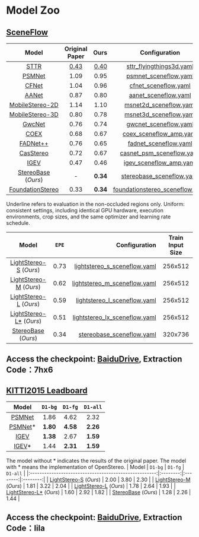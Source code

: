 # Model Zoo

## [SceneFlow](https://lmb.informatik.uni-freiburg.de/resources/datasets/SceneFlowDatasets.en.html)

|                         Model                          |         Original Paper |    Ours|     Configuration |  Train Input Size  | Uniform        |
|:------------------------------------:|:---------------------:|------------------------:|:------------:|------------------------:|:------------:|
|        [STTR](https://arxiv.org/abs/2011.02910)        | <ins>0.43</ins> | <ins>0.40</ins>|                 [sttr_flyingthings3d.yaml](../cfgs/sttr/sttr_flyingthings3d.yaml) |   batchrandom   |- |
|       [PSMNet](https://arxiv.org/abs/1803.08669)       |      1.09 |      0.95      |                     [psmnet_sceneflow.yaml](../cfgs/psmnet/psmnet_sceneflow.yaml) |   256x512    |0.93  |
|       [CFNet](https://arxiv.org/abs/2104.04314)        |      1.04    |0.96   |                  [cfnet_sceneflow.yaml](../cfgs/cfnet/cfnet_sceneflow_part2.yaml) |   256x512    |0.89 | 
|       [AANet](https://arxiv.org/abs/2004.09548)        |      0.87 |0.80     |                        [aanet_sceneflow.yaml](../cfgs/aanet/aanet_sceneflow.yaml) |   288x576    |0.84  |
|  [MobileStereo-2D](https://arxiv.org/abs/2108.09770)   |  1.14|    1.10       |                    [msnet2d_sceneflow.yaml](../cfgs/msnet/msnet2d_sceneflow.yaml) |   256x512   |0.99 | 
|  [MobileStereo-3D](https://arxiv.org/abs/2108.09770)   |    0.80 | 0.78       |                  [msnet3d_sceneflow.yaml](../cfgs/msnet/msnet3d_sceneflow.yaml) |   256x512   |0.75    |
|       [GwcNet](https://arxiv.org/pdf/1903.04025)       |     0.76| 0.74       |                    [gwcnet_sceneflow.yaml](../cfgs/gwcnet/gwcnet_sceneflow.yaml) |   256x512    |0.66 |  
|        [COEX](https://arxiv.org/abs/2108.05773)        |     0.68| 0.67      |                   [coex_sceneflow_amp.yaml](../cfgs/coex/coex_sceneflow_amp.yaml) |   288x576   |0.64  |
|      [FADNet++](https://arxiv.org/abs/2110.02582)      |    0.76 | 0.65      |                    [fadnet_sceneflow.yaml](../cfgs/fadnet/fadnet_sceneflow.yaml) |   384x768    | - | 
|     [CasStereo](https://arxiv.org/abs/1912.06378)      |     0.72 |0.67      |             [casnet_psm_sceneflow.yaml](../cfgs/casnet/casnet_psm_sceneflow.yaml) |   256x512   |0.58 | 
| [IGEV](https://arxiv.org/pdf/2303.06615.pdf)|     0.47|0.46      |          [igev_sceneflow_amp.yaml](../cfgs/igev/igev_sceneflow_amp.yaml) |   256x512   |0.46 | 
| [StereoBase](https://arxiv.org/abs/2312.00343) (*Ours*) |     -| **0.34**|        [stereobase_sceneflow.yaml](../cfgs/stereobase/stereobase_sceneflow.yaml) |  320x736   | **0.34**          |
| [FoundationStereo](https://arxiv.org/abs/2501.09898) |     0.33| **0.34**|        [foundationstereo_sceneflow.yaml](../cfgs/foundationstereo/foundationstereo_sceneflow.yaml) |  320x736   | 0.34        |

Underline refers to evaluation in the non-occluded regions only. Uniform: consistent settings, including identical GPU hardware, execution environments, crop sizes, and the same optimizer and learning rate schedule.

|                         Model                          |         `EPE`         |                                                                      Configuration |  Train Input Size  |
|:------------------------------------------------------:|:---------------------:|-----------------------------------------------------------------------------------:|:------------:|
|     [LightStereo-S](https://arxiv.org/abs/2406.19833) (*Ours*)  |         0.73          |   [lightstereo_s_sceneflow.yaml](../cfgs/lightstereo/lightstereo_s_sceneflow.yaml) |   256x512   |
|     [LightStereo-M](https://arxiv.org/abs/2406.19833) (*Ours*)  |         0.62          |   [lightstereo_m_sceneflow.yaml](../cfgs/lightstereo/lightstereo_m_sceneflow.yaml) |   256x512   |
|     [LightStereo-L](https://arxiv.org/abs/2406.19833) (*Ours*)  |         0.59          |   [lightstereo_l_sceneflow.yaml](../cfgs/lightstereo/lightstereo_l_sceneflow.yaml) |   256x512   |
|     [LightStereo-L*](https://arxiv.org/abs/2406.19833) (*Ours*) |         0.51          |   [lightstereo_lx_sceneflow.yaml](../cfgs/lightstereo/lightstereo_lx_sceneflow.yaml) |   256x512   |
|     [StereoBase](https://arxiv.org/abs/2312.00343) (*Ours*) |         0.34          |   [stereobase_sceneflow.yaml](../cfgs/stereobase/stereobase_sceneflow.yaml) |  320x736   |

Access the checkpoint: [BaiduDrive](https://pan.baidu.com/s/15tgFldl2IubJ9H1lMoAQYw), Extraction Code：7hx6 
------------------------------------------

## [KITTI2015 Leadboard](https://www.cvlibs.net/datasets/kitti/eval_scene_flow.php?benchmark=stereo)

|                         Model                         | `D1-bg`  | `D1-fg`  | `D1-all` |
|:-----------------------------------------------------:|:--------:|:--------:|:--------:|
|      [PSMNet](https://arxiv.org/abs/1803.08669)       |   1.86   |   4.62   |   2.32   |
|      [PSMNet](https://arxiv.org/abs/1803.08669)*      | **1.80** | **4.58** | **2.26** |
|     [IGEV](https://arxiv.org/pdf/2303.06615.pdf)      | **1.38** |   2.67   | **1.59** |
|     [IGEV](https://arxiv.org/pdf/2303.06615.pdf)*     |   1.44   | **2.31** | **1.59** |

The model without * indicates the results of the original paper. The model with * means the implementation of OpenStereo.
|                         Model                         | `D1-bg`  | `D1-fg`  | `D1-all` |
|:-----------------------------------------------------:|:--------:|:--------:|:--------:|
|   [LightStereo-S](https://arxiv.org/abs/2406.19833) (*Ours*)   |   2.00   |   3.80   |   2.30   |
|   [LightStereo-M](https://arxiv.org/abs/2406.19833) (*Ours*)   |   1.81   |   3.22   |   2.04   |
|   [LightStereo-L](https://arxiv.org/abs/2406.19833) (*Ours*)   |   1.78   |   2.64   |   1.93   |
|  [LightStereo-L*](https://arxiv.org/abs/2406.19833) (*Ours*)   |   1.60   |   2.92   |   1.82   |
|  [StereoBase](https://arxiv.org/abs/2312.00343) (*Ours*)   |   1.28  |   2.26   |   1.44   |

Access the checkpoint: [BaiduDrive](https://pan.baidu.com/s/1aK9rFo879zNz_8YDwDsp0Q?pwd=lila), Extraction Code：lila
------------------------------------------
